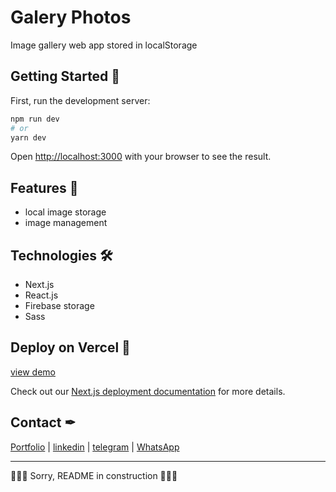 # Galery Photos

Image gallery web app stored in localStorage

## Getting Started 🚀

First, run the development server:

```bash
npm run dev
# or
yarn dev
```

Open [http://localhost:3000](http://localhost:3000) with your browser to see the result.

## Features 🧷

- local image storage
- image management

## Technologies 🛠
- Next.js
- React.js
- Firebase storage
- Sass

## Deploy on Vercel 🚀

[view demo](https://galery-images.vercel.app/)

Check out our [Next.js deployment documentation](https://nextjs.org/docs/deployment) for more details.

## Contact ✒

[Portfolio](https://jesudev.vercel.app/) | [linkedin](https://www.linkedin.com/in/jesus-ayarza/) | [telegram](https://t.me/jesusA1811) | [WhatsApp](https://api.whatsapp.com/send/?phone=51936129604&text&type=phone_number&app_absent=0)

-----------------------------------------------------------------------------------------------


🚧🚧🚧 Sorry, README in construction 🚧🚧🚧
